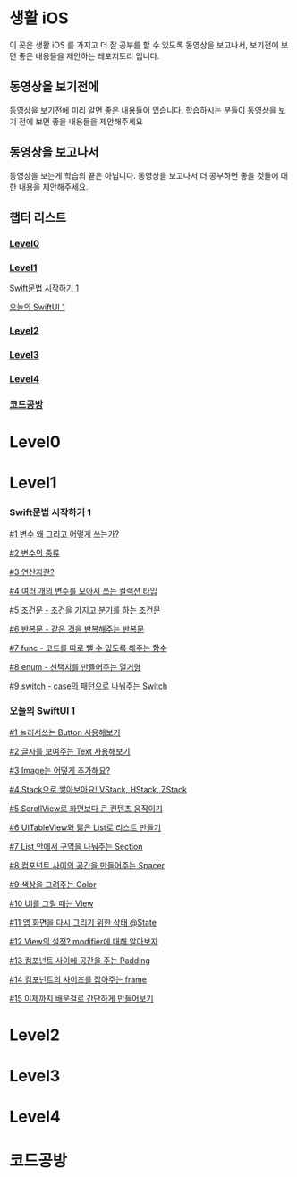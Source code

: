 # 생활 iOS

이 곳은 생활 iOS 를 가지고 더 잘 공부를 할 수 있도록 동영상을 보고나서, 보기전에 보면 좋은 내용들을 제안하는 레포지토리 입니다.

## 동영상을 보기전에
동영상을 보기전에 미리 알면 좋은 내용들이 있습니다. 학습하시는 분들이 동영상을 보기 전에 보면 좋을 내용들을 제안해주세요

## 동영상을 보고나서
동영상을 보는게 학습의 끝은 아닙니다. 동영상을 보고나서 더 공부하면 좋을 것들에 대한 내용을 제안해주세요.


## 챕터 리스트
### [Level0](#level0)

### [Level1](#level1)

[Swift문법 시작하기 1](#swift문법-시작하기-1)

[오늘의 SwiftUI 1](#오늘의-swiftui-1)

### [Level2](#level2)

### [Level3](#level3)

### [Level4](#level4)

### [코드공방](#코드공방)

# Level0


# Level1

### Swift문법 시작하기 1
[#1 변수 왜 그리고 어떻게 쓰는가?](https://github.com/M1zz/Life-iOS/blob/Feature/Hamsik/Level%201/Swift%EB%AC%B8%EB%B2%95%20%EC%8B%9C%EC%9E%91%ED%95%98%EA%B8%B0%201/%231%20%EB%B3%80%EC%88%98%20%EC%99%9C%20%EA%B7%B8%EB%A6%AC%EA%B3%A0%20%EC%96%B4%EB%96%BB%EA%B2%8C%20%EC%93%B0%EB%8A%94%EA%B0%80%3F.md)

[#2 변수의 종류](https://github.com/M1zz/Life-iOS/blob/Feature/Hamsik/Level%201/Swift%EB%AC%B8%EB%B2%95%20%EC%8B%9C%EC%9E%91%ED%95%98%EA%B8%B0%201/%232%20%E1%84%87%E1%85%A7%E1%86%AB%E1%84%89%E1%85%AE%E1%84%8B%E1%85%B4%20%E1%84%8C%E1%85%A9%E1%86%BC%E1%84%85%E1%85%B2.md)

[#3 연산자란?](https://github.com/M1zz/Life-iOS/blob/Feature/Hamsik/Level%201/Swift%EB%AC%B8%EB%B2%95%20%EC%8B%9C%EC%9E%91%ED%95%98%EA%B8%B0%201/%233%20%E1%84%8B%E1%85%A7%E1%86%AB%E1%84%89%E1%85%A1%E1%86%AB%E1%84%8C%E1%85%A1%E1%84%85%E1%85%A1%E1%86%AB%3F.md)

[#4 여러 개의 변수를 모아서 쓰는 컬렉션 타입](https://github.com/M1zz/Life-iOS/blob/Feature/Hamsik/Level%201/Swift%EB%AC%B8%EB%B2%95%20%EC%8B%9C%EC%9E%91%ED%95%98%EA%B8%B0%201/%234%20%E1%84%8B%E1%85%A7%E1%84%85%E1%85%A5%20%E1%84%80%E1%85%A2%E1%84%8B%E1%85%B4%20%E1%84%87%E1%85%A7%E1%86%AB%E1%84%89%E1%85%AE%E1%84%85%E1%85%B3%E1%86%AF%20%E1%84%86%E1%85%A9%E1%84%8B%E1%85%A1%E1%84%89%E1%85%A5%20%E1%84%8A%E1%85%B3%E1%84%82%E1%85%B3%E1%86%AB%20%E1%84%8F%E1%85%A5%E1%86%AF%E1%84%85%E1%85%A6%E1%86%A8%E1%84%89%E1%85%A7%E1%86%AB%20%E1%84%90%E1%85%A1%E1%84%8B%E1%85%B5%E1%86%B8.md)

[#5 조건문 - 조건을 가지고 분기를 하는 조건문](https://github.com/M1zz/Life-iOS/blob/Feature/Hamsik/Level%201/Swift%EB%AC%B8%EB%B2%95%20%EC%8B%9C%EC%9E%91%ED%95%98%EA%B8%B0%201/%235%20%E1%84%8C%E1%85%A9%E1%84%80%E1%85%A5%E1%86%AB%E1%84%86%E1%85%AE%E1%86%AB%20-%20%E1%84%8C%E1%85%A9%E1%84%80%E1%85%A5%E1%86%AB%E1%84%8B%E1%85%B3%E1%86%AF%20%E1%84%80%E1%85%A1%E1%84%8C%E1%85%B5%E1%84%80%E1%85%A9%20%E1%84%87%E1%85%AE%E1%86%AB%E1%84%80%E1%85%B5%E1%84%85%E1%85%B3%E1%86%AF%20%E1%84%92%E1%85%A1%E1%84%82%E1%85%B3%E1%86%AB%20%E1%84%8C%E1%85%A9%E1%84%80%E1%85%A5%E1%86%AB%E1%84%86%E1%85%AE%E1%86%AB.md)

[#6 반복문 - 같은 것을 반복해주는 반복문](https://github.com/M1zz/Life-iOS/blob/Feature/Hamsik/Level%201/Swift%EB%AC%B8%EB%B2%95%20%EC%8B%9C%EC%9E%91%ED%95%98%EA%B8%B0%201/%236%20%E1%84%87%E1%85%A1%E1%86%AB%E1%84%87%E1%85%A9%E1%86%A8%E1%84%86%E1%85%AE%E1%86%AB%20-%20%E1%84%80%E1%85%A1%E1%87%80%E1%84%8B%E1%85%B3%E1%86%AB%20%E1%84%80%E1%85%A5%E1%86%BA%E1%84%8B%E1%85%B3%E1%86%AF%20%E1%84%87%E1%85%A1%E1%86%AB%E1%84%87%E1%85%A9%E1%86%A8%E1%84%92%E1%85%A2%E1%84%8C%E1%85%AE%E1%84%82%E1%85%B3%E1%86%AB%20%E1%84%87%E1%85%A1%E1%86%AB%E1%84%87%E1%85%A9%E1%86%A8%E1%84%86%E1%85%AE%E1%86%AB.md)

[#7 func - 코드를 따로 뺄 수 있도록 해주는 함수](https://github.com/M1zz/Life-iOS/blob/Feature/Hamsik/Level%201/Swift%EB%AC%B8%EB%B2%95%20%EC%8B%9C%EC%9E%91%ED%95%98%EA%B8%B0%201/%237%20func%20-%20%E1%84%8F%E1%85%A9%E1%84%83%E1%85%B3%E1%84%85%E1%85%B3%E1%86%AF%20%E1%84%84%E1%85%A1%E1%84%85%E1%85%A9%20%E1%84%88%E1%85%A2%E1%86%AF%20%E1%84%89%E1%85%AE%20%E1%84%8B%E1%85%B5%E1%86%BB%E1%84%83%E1%85%A9%E1%84%85%E1%85%A9%E1%86%A8%20%E1%84%92%E1%85%A2%E1%84%8C%E1%85%AE%E1%84%82%E1%85%B3%E1%86%AB%20%E1%84%92%E1%85%A1%E1%86%B7%E1%84%89%E1%85%AE.md)

[#8 enum - 선택지를 만들어주는 열거형](https://github.com/M1zz/Life-iOS/blob/Feature/Hamsik/Level%201/Swift%EB%AC%B8%EB%B2%95%20%EC%8B%9C%EC%9E%91%ED%95%98%EA%B8%B0%201/%238%20enum%20-%20%E1%84%89%E1%85%A5%E1%86%AB%E1%84%90%E1%85%A2%E1%86%A8%E1%84%8C%E1%85%B5%E1%84%85%E1%85%B3%E1%86%AF%20%E1%84%86%E1%85%A1%E1%86%AB%E1%84%83%E1%85%B3%E1%86%AF%E1%84%8B%E1%85%A5%E1%84%8C%E1%85%AE%E1%84%82%E1%85%B3%E1%86%AB%20%E1%84%8B%E1%85%A7%E1%86%AF%E1%84%80%E1%85%A5%E1%84%92%E1%85%A7%E1%86%BC.md)

[#9 switch - case의 패턴으로 나눠주는 Switch](https://github.com/M1zz/Life-iOS/blob/Feature/Hamsik/Level%201/Swift%EB%AC%B8%EB%B2%95%20%EC%8B%9C%EC%9E%91%ED%95%98%EA%B8%B0%201/%239%20switch%20-%20case%E1%84%8B%E1%85%B4%20%E1%84%91%E1%85%A2%E1%84%90%E1%85%A5%E1%86%AB%E1%84%8B%E1%85%B3%E1%84%85%E1%85%A9%20%E1%84%82%E1%85%A1%E1%84%82%E1%85%AF%E1%84%8C%E1%85%AE%E1%84%82%E1%85%B3%E1%86%AB%20Switch.md)

### 오늘의 SwiftUI 1
[#1 눌러서쓰는 Button 사용해보기](https://github.com/M1zz/Life-iOS/blob/Feature/Hamsik/Level%201/%EC%98%A4%EB%8A%98%EC%9D%98%20SwiftUI%201/%231%20%E1%84%82%E1%85%AE%E1%86%AF%E1%84%85%E1%85%A5%E1%84%89%E1%85%A5%20%E1%84%8A%E1%85%B3%E1%84%82%E1%85%B3%E1%86%AB%20Button%20%E1%84%89%E1%85%A1%E1%84%8B%E1%85%AD%E1%86%BC%E1%84%92%E1%85%A2%E1%84%87%E1%85%A9%E1%84%80%E1%85%B5.md)

[#2 글자를 보여주는 Text 사용해보기](https://github.com/M1zz/Life-iOS/blob/Feature/Hamsik/Level%201/%EC%98%A4%EB%8A%98%EC%9D%98%20SwiftUI%201/%232%20%E1%84%80%E1%85%B3%E1%86%AF%E1%84%8C%E1%85%A1%E1%84%85%E1%85%B3%E1%86%AF%20%E1%84%87%E1%85%A9%E1%84%8B%E1%85%A7%E1%84%8C%E1%85%AE%E1%84%82%E1%85%B3%E1%86%AB%20Text%20%E1%84%89%E1%85%A1%E1%84%8B%E1%85%AD%E1%86%BC%E1%84%92%E1%85%A2%E1%84%87%E1%85%A9%E1%84%80%E1%85%B5.md)

[#3 Image는 어떻게 추가해요?](https://github.com/M1zz/Life-iOS/blob/Feature/Hamsik/Level%201/%EC%98%A4%EB%8A%98%EC%9D%98%20SwiftUI%201/%233%20Image%E1%84%82%E1%85%B3%E1%86%AB%20%E1%84%8B%E1%85%A5%E1%84%84%E1%85%A5%E1%87%82%E1%84%80%E1%85%A6%20%E1%84%8E%E1%85%AE%E1%84%80%E1%85%A1%E1%84%92%E1%85%A2%E1%84%8B%E1%85%AD%3F.md)

[#4 Stack으로 쌓아보아요! VStack, HStack, ZStack](https://github.com/M1zz/Life-iOS/blob/Feature/Hamsik/Level%201/%EC%98%A4%EB%8A%98%EC%9D%98%20SwiftUI%201/%234%20Stack%E1%84%8B%E1%85%B3%E1%84%85%E1%85%A9%20%E1%84%8A%E1%85%A1%E1%87%82%E1%84%8B%E1%85%A1%E1%84%87%E1%85%A9%E1%84%8B%E1%85%A1%E1%84%8B%E1%85%AD!%20VStack%2C%20HStack%2C%20ZStack.md)

[#5 ScrollView로 화면보다 큰 컨텐츠 움직이기](https://github.com/M1zz/Life-iOS/blob/Feature/Hamsik/Level%201/%EC%98%A4%EB%8A%98%EC%9D%98%20SwiftUI%201/%235%20ScrollView%E1%84%85%E1%85%A9%20%E1%84%92%E1%85%AA%E1%84%86%E1%85%A7%E1%86%AB%E1%84%87%E1%85%A9%E1%84%83%E1%85%A1%20%E1%84%8F%E1%85%B3%E1%86%AB%20%E1%84%8F%E1%85%A5%E1%86%AB%E1%84%90%E1%85%A6%E1%86%AB%E1%84%8E%E1%85%B3%20%E1%84%8B%E1%85%AE%E1%86%B7%E1%84%8C%E1%85%B5%E1%86%A8%E1%84%8B%E1%85%B5%E1%84%80%E1%85%B5.md)

[#6 UITableView와 닮은 List로 리스트 만들기](https://github.com/M1zz/Life-iOS/blob/Feature/Hamsik/Level%201/%EC%98%A4%EB%8A%98%EC%9D%98%20SwiftUI%201/%236%20UITableView%E1%84%8B%E1%85%AA%20%E1%84%83%E1%85%A1%E1%86%B1%E1%84%8B%E1%85%B3%E1%86%AB%20List%E1%84%85%E1%85%A9%20%E1%84%85%E1%85%B5%E1%84%89%E1%85%B3%E1%84%90%E1%85%B3%20%E1%84%86%E1%85%A1%E1%86%AB%E1%84%83%E1%85%B3%E1%86%AF%E1%84%80%E1%85%B5.md)

[#7 List 안에서 구역을 나눠주는 Section](https://github.com/M1zz/Life-iOS/blob/Feature/Hamsik/Level%201/%EC%98%A4%EB%8A%98%EC%9D%98%20SwiftUI%201/%237%20List%20%E1%84%8B%E1%85%A1%E1%86%AB%E1%84%8B%E1%85%A6%E1%84%89%E1%85%A5%20%E1%84%80%E1%85%AE%E1%84%8B%E1%85%A7%E1%86%A8%E1%84%8B%E1%85%B3%E1%86%AF%20%E1%84%82%E1%85%A1%E1%84%82%E1%85%AF%E1%84%8C%E1%85%AE%E1%84%82%E1%85%B3%E1%86%AB%20Section.md)

[#8 컴포넌트 사이의 공간을 만들어주는 Spacer](https://github.com/M1zz/Life-iOS/blob/Feature/Hamsik/Level%201/%EC%98%A4%EB%8A%98%EC%9D%98%20SwiftUI%201/%238%20%E1%84%8F%E1%85%A5%E1%86%B7%E1%84%91%E1%85%A9%E1%84%82%E1%85%A5%E1%86%AB%E1%84%90%E1%85%B3%20%E1%84%89%E1%85%A1%E1%84%8B%E1%85%B5%E1%84%8B%E1%85%B4%20%E1%84%80%E1%85%A9%E1%86%BC%E1%84%80%E1%85%A1%E1%86%AB%E1%84%8B%E1%85%B3%E1%86%AF%20%E1%84%86%E1%85%A1%E1%86%AB%E1%84%83%E1%85%B3%E1%86%AF%E1%84%8B%E1%85%A5%E1%84%8C%E1%85%AE%E1%84%82%E1%85%B3%E1%86%AB%20Spacer.md)

[#9 색상을 그려주는 Color](https://github.com/M1zz/Life-iOS/blob/Feature/Hamsik/Level%201/%EC%98%A4%EB%8A%98%EC%9D%98%20SwiftUI%201/%239%20%E1%84%89%E1%85%A2%E1%86%A8%E1%84%89%E1%85%A1%E1%86%BC%E1%84%8B%E1%85%B3%E1%86%AF%20%E1%84%80%E1%85%B3%E1%84%85%E1%85%A7%E1%84%8C%E1%85%AE%E1%84%82%E1%85%B3%E1%86%AB%20Color.md)

[#10 UI를 그릴 때는 View](https://github.com/M1zz/Life-iOS/blob/Feature/Hamsik/Level%201/%EC%98%A4%EB%8A%98%EC%9D%98%20SwiftUI%201/%2310%20UI%E1%84%85%E1%85%B3%E1%86%AF%20%E1%84%80%E1%85%B3%E1%84%85%E1%85%B5%E1%86%AF%20%E1%84%84%E1%85%A2%E1%84%82%E1%85%B3%E1%86%AB%20View.md)

[#11 앱 화면을 다시 그리기 위한 상태 @State](https://github.com/M1zz/Life-iOS/blob/Feature/Hamsik/Level%201/%EC%98%A4%EB%8A%98%EC%9D%98%20SwiftUI%201/%2311%20%E1%84%8B%E1%85%A2%E1%86%B8%20%E1%84%92%E1%85%AA%E1%84%86%E1%85%A7%E1%86%AB%E1%84%8B%E1%85%B3%E1%86%AF%20%E1%84%83%E1%85%A1%E1%84%89%E1%85%B5%20%E1%84%80%E1%85%B3%E1%84%85%E1%85%B5%E1%84%80%E1%85%B5%20%E1%84%8B%E1%85%B1%E1%84%92%E1%85%A1%E1%86%AB%20%E1%84%89%E1%85%A1%E1%86%BC%E1%84%90%E1%85%A2%20%40State.md)

[#12 View의 설정? modifier에 대해 알아보자](https://github.com/M1zz/Life-iOS/blob/Feature/Hamsik/Level%201/%EC%98%A4%EB%8A%98%EC%9D%98%20SwiftUI%201/%2312%20View%E1%84%8B%E1%85%B4%20%E1%84%89%E1%85%A5%E1%86%AF%E1%84%8C%E1%85%A5%E1%86%BC%3F%20modifier%E1%84%8B%E1%85%A6%20%E1%84%83%E1%85%A2%E1%84%92%E1%85%A2%20%E1%84%8B%E1%85%A1%E1%86%AF%E1%84%8B%E1%85%A1%E1%84%87%E1%85%A9%E1%84%8C%E1%85%A1.md)

[#13 컴포넌트 사이에 공간을 주는 Padding](https://github.com/M1zz/Life-iOS/blob/Feature/Hamsik/Level%201/%EC%98%A4%EB%8A%98%EC%9D%98%20SwiftUI%201/%2313%20%E1%84%8F%E1%85%A5%E1%86%B7%E1%84%91%E1%85%A9%E1%84%82%E1%85%A5%E1%86%AB%E1%84%90%E1%85%B3%20%E1%84%89%E1%85%A1%E1%84%8B%E1%85%B5%E1%84%8B%E1%85%A6%20%E1%84%80%E1%85%A9%E1%86%BC%E1%84%80%E1%85%A1%E1%86%AB%E1%84%8B%E1%85%B3%E1%86%AF%20%E1%84%8C%E1%85%AE%E1%84%82%E1%85%B3%E1%86%AB%20Padding.md)

[#14 컴포넌트의 사이즈를 잡아주는 frame](https://github.com/M1zz/Life-iOS/blob/Feature/Hamsik/Level%201/%EC%98%A4%EB%8A%98%EC%9D%98%20SwiftUI%201/%2314%20%E1%84%8F%E1%85%A5%E1%86%B7%E1%84%91%E1%85%A9%E1%84%82%E1%85%A5%E1%86%AB%E1%84%90%E1%85%B3%E1%84%8B%E1%85%B4%20%E1%84%89%E1%85%A1%E1%84%8B%E1%85%B5%E1%84%8C%E1%85%B3%E1%84%85%E1%85%B3%E1%86%AF%20%E1%84%8C%E1%85%A1%E1%86%B8%E1%84%8B%E1%85%A1%E1%84%8C%E1%85%AE%E1%84%82%E1%85%B3%E1%86%AB%20frame.md)

[#15 이제까지 배운걸로 간단하게 만들어보기](https://github.com/M1zz/Life-iOS/blob/Feature/Hamsik/Level%201/%EC%98%A4%EB%8A%98%EC%9D%98%20SwiftUI%201/%2315%20%E1%84%8B%E1%85%B5%E1%84%8C%E1%85%A6%E1%84%81%E1%85%A1%E1%84%8C%E1%85%B5%20%E1%84%87%E1%85%A2%E1%84%8B%E1%85%AE%E1%86%AB%E1%84%80%E1%85%A5%E1%86%AF%E1%84%85%E1%85%A9%20%E1%84%80%E1%85%A1%E1%86%AB%E1%84%83%E1%85%A1%E1%86%AB%E1%84%92%E1%85%A1%E1%84%80%E1%85%A6%20%E1%84%86%E1%85%A1%E1%86%AB%E1%84%83%E1%85%B3%E1%86%AF%E1%84%8B%E1%85%A5%E1%84%87%E1%85%A9%E1%84%80%E1%85%B5.md)

# Level2

# Level3

# Level4


# 코드공방
